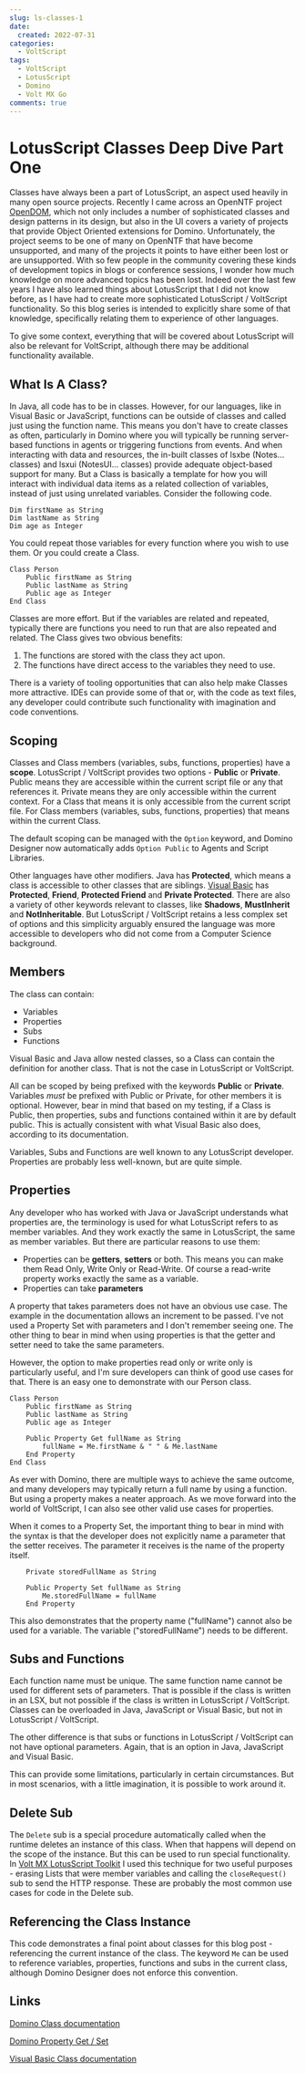 ```yaml
---
slug: ls-classes-1
date: 
  created: 2022-07-31
categories:
  - VoltScript
tags: 
  - VoltScript
  - LotusScript
  - Domino
  - Volt MX Go
comments: true
---
```

# LotusScript Classes Deep Dive Part One

Classes have always been a part of LotusScript, an aspect used heavily in many open source projects. Recently I came across an OpenNTF project [OpenDOM](https://www.openntf.org/main.nsf/project.xsp?r=project/OpenDOM/summary), which not only includes a number of sophisticated classes and design patterns in its design, but also in the UI covers a variety of projects that provide Object Oriented extensions for Domino. Unfortunately, the project seems to be one of many on OpenNTF that have become unsupported, and many of the projects it points to have either been lost or are unsupported. With so few people in the community covering these kinds of development topics in blogs or conference sessions, I wonder how much knowledge on more advanced topics has been lost. Indeed over the last few years I have also learned things about LotusScript that I did not know before, as I have had to create more sophisticated LotusScript / VoltScript functionality. So this blog series is intended to explicitly share some of that knowledge, specifically relating them to experience of other languages.

<!-- more -->

To give some context, everything that will be covered about LotusScript will also be relevant for VoltScript, although there may be additional functionality available.

## What Is A Class?

In Java, all code has to be in classes. However, for our languages, like in Visual Basic or JavaScript, functions can be outside of classes and called just using the function name. This means you don't have to create classes as often, particularly in Domino where you will typically be running server-based functions in agents or triggering functions from events. And when interacting with data and resources, the in-built classes of lsxbe (Notes... classes) and lsxui (NotesUI... classes) provide adequate object-based support for many. But a Class is basically a template for how you will interact with individual data items as a related collection of variables, instead of just using unrelated variables. Consider the following code.

```vbscript
Dim firstName as String
Dim lastName as String
Dim age as Integer
```

You could repeat those variables for every function where you wish to use them. Or you could create a Class.

```vbscript
Class Person
    Public firstName as String
    Public lastName as String
    Public age as Integer
End Class
```

Classes are more effort. But if the variables are related and repeated, typically there are functions you need to run that are also repeated and related. The Class gives two obvious benefits:

1. The functions are stored with the class they act upon.
2. The functions have direct access to the variables they need to use.

There is a variety of tooling opportunities that can also help make Classes more attractive. IDEs can provide some of that or, with the code as text files, any developer could contribute such functionality with imagination and code conventions.

## Scoping

Classes and Class members (variables, subs, functions, properties) have a **scope**. LotusScript / VoltScript provides two options - **Public** or **Private**. Public means they are accessible within the current script file or any that references it. Private means they are only accessible within the current context. For a Class that means it is only accessible from the current script file. For Class members (variables, subs, functions, properties) that means within the current Class.

The default scoping can be managed with the `Option` keyword, and Domino Designer now automatically adds `Option Public` to Agents and Script Libraries.

Other languages have other modifiers. Java has **Protected**, which means a class is accessible to other classes that are siblings. [Visual Basic](https://docs.microsoft.com/en-us/dotnet/visual-basic/language-reference/statements/class-statement) has **Protected**, **Friend**, **Protected Friend** and **Private Protected**. There are also a variety of other keywords relevant to classes, like **Shadows**, **MustInherit** and **NotInheritable**. But LotusScript / VoltScript retains a less complex set of options and this simplicity arguably ensured the language was more accessible to developers who did not come from a Computer Science background.

## Members

The class can contain:

- Variables
- Properties
- Subs
- Functions

Visual Basic and Java allow nested classes, so a Class can contain the definition for another class. That is not the case in LotusScript or VoltScript.

All can be scoped by being prefixed with the keywords **Public** or **Private**. Variables _must_ be prefixed with Public or Private, for other members it is optional. However, bear in mind that based on my testing, if a Class is Public, then properties, subs and functions contained within it are by default public. This is actually consistent with what Visual Basic also does, according to its documentation.

Variables, Subs and Functions are well known to any LotusScript developer. Properties are probably less well-known, but are quite simple.

## Properties

Any developer who has worked with Java or JavaScript understands what properties are, the terminology is used for what LotusScript refers to as member variables. And they work exactly the same in LotusScript, the same as member variables. But there are particular reasons to use them:

- Properties can be **getters**, **setters** or both. This means you can make them Read Only, Write Only or Read-Write. Of course a read-write property works exactly the same as a variable.
- Properties can take **parameters**

A property that takes parameters does not have an obvious use case. The example in the documentation allows an increment to be passed. I've not used a Property Set with parameters and I don't remember seeing one. The other thing to bear in mind when using properties is that the getter and setter need to take the same parameters.

However, the option to make properties read only or write only is particularly useful, and I'm sure developers can think of good use cases for that. There is an easy one to demonstrate with our Person class.

```vbscript
Class Person
    Public firstName as String
    Public lastName as String
    Public age as Integer

    Public Property Get fullName as String
        fullName = Me.firstName & " " & Me.lastName
    End Property
End Class
```

As ever with Domino, there are multiple ways to achieve the same outcome, and many developers may typically return a full name by using a function. But using a property makes a neater approach. As we move forward into the world of VoltScript, I can also see other valid use cases for properties.

When it comes to a Property Set, the important thing to bear in mind with the syntax is that the developer does not explicitly name a parameter that the setter receives. The parameter it receives is the name of the property itself.

```vbscript
    Private storedFullName as String

    Public Property Set fullName as String
        Me.storedFullName = fullName
    End Property
```

This also demonstrates that the property name ("fullName") cannot also be used for a variable. The variable ("storedFullName") needs to be different.

## Subs and Functions

Each function name must be unique. The same function name cannot be used for different sets of parameters. That is possible if the class is written in an LSX, but not possible if the class is written in LotusScript / VoltScript. Classes can be overloaded in Java, JavaScript or Visual Basic, but not in LotusScript / VoltScript.

The other difference is that subs or functions in LotusScript / VoltScript can not have optional parameters. Again, that is an option in Java, JavaScript and Visual Basic.

This can provide some limitations, particularly in certain circumstances. But in most scenarios, with a little imagination, it is possible to work around it.

## Delete Sub

The `Delete` sub is a special procedure automatically called when the runtime deletes an instance of this class. When that happens will depend on the scope of the instance. But this can be used to run special functionality. In [Volt MX LotusScript Toolkit](https://github.com/HCL-TECH-SOFTWARE/volt-mx-ls-toolkit/blob/main/notes/Code/ScriptLibraries/NotesHttpRequestHelper.lss#L142) I used this technique for two useful purposes - erasing Lists that were member variables and calling the `closeRequest()` sub to send the HTTP response. These are probably the most common use cases for code in the Delete sub.

## Referencing the Class Instance

This code demonstrates a final point about classes for this blog post - referencing the current instance of the class. The keyword `Me` can be used to reference variables, properties, functions and subs in the current class, although Domino Designer does not enforce this convention.

## Links

[Domino Class documentation](https://help.hcltechsw.com/dom_designer/12.0.0/basic/LSAZ_CLASS_STATEMENT.html)

[Domino Property Get / Set](https://help.hcltechsw.com/dom_designer/12.0.0/basic/LSAZ_PROPERTY_GET_SET_STATEMENTS.html)

[Visual Basic Class documentation](https://docs.microsoft.com/en-us/dotnet/visual-basic/language-reference/statements/class-statement)
